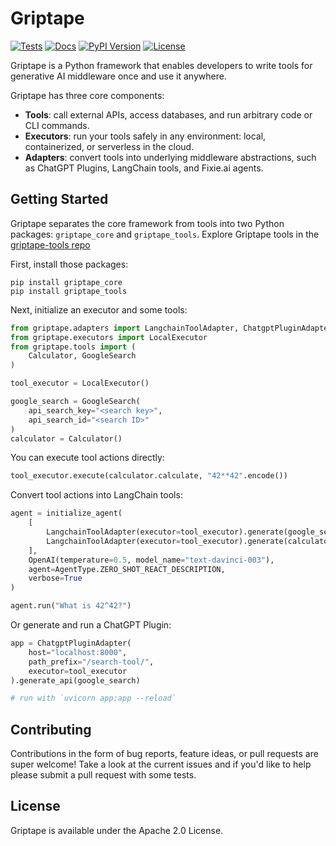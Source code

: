 # Griptape

[![Tests](https://github.com/griptape-ai/griptape-core/actions/workflows/tests.yml/badge.svg)](https://github.com/griptape-ai/griptape-core/actions/workflows/tests.yml)
[![Docs](https://readthedocs.org/projects/griptape/badge/)](https://griptape.readthedocs.io)
[![PyPI Version](https://img.shields.io/pypi/v/griptape-core.svg)](https://pypi.python.org/pypi/griptape-core)
[![License](https://img.shields.io/badge/License-Apache%202.0-blue.svg)](https://github.com/gitbucket/gitbucket/blob/master/LICENSE)

Griptape is a Python framework that enables developers to write tools for generative AI middleware once and use it anywhere.

Griptape has three core components:

- **Tools**: call external APIs, access databases, and run arbitrary code or CLI commands.
- **Executors**: run your tools safely in any environment: local, containerized, or serverless in the cloud.
- **Adapters**: convert tools into underlying middleware abstractions, such as ChatGPT Plugins, LangChain tools, and Fixie.ai agents.

## Getting Started

Griptape separates the core framework from tools into two Python packages: `griptape_core` and `griptape_tools`. Explore Griptape tools in the [griptape-tools repo](https://github.com/griptape-ai/griptape-tools)

First, install those packages:

```
pip install griptape_core
pip install griptape_tools
```

Next, initialize an executor and some tools:

```python
from griptape.adapters import LangchainToolAdapter, ChatgptPluginAdapter
from griptape.executors import LocalExecutor
from griptape.tools import (
    Calculator, GoogleSearch
)

tool_executor = LocalExecutor()

google_search = GoogleSearch(
    api_search_key="<search key>",
    api_search_id="<search ID>"
)
calculator = Calculator()
```

You can execute tool actions directly:

```python
tool_executor.execute(calculator.calculate, "42**42".encode())
```

Convert tool actions into LangChain tools:

```python
agent = initialize_agent(
    [
        LangchainToolAdapter(executor=tool_executor).generate(google_search.search),
        LangchainToolAdapter(executor=tool_executor).generate(calculator.calculate)
    ],
    OpenAI(temperature=0.5, model_name="text-davinci-003"),
    agent=AgentType.ZERO_SHOT_REACT_DESCRIPTION,
    verbose=True
)

agent.run("What is 42^42?")
```

Or generate and run a ChatGPT Plugin:

```python
app = ChatgptPluginAdapter(
    host="localhost:8000",
    path_prefix="/search-tool/",
    executor=tool_executor
).generate_api(google_search)

# run with `uvicorn app:app --reload`
```

## Contributing

Contributions in the form of bug reports, feature ideas, or pull requests are super welcome! Take a look at the current issues and if you'd like to help please submit a pull request with some tests.

## License

Griptape is available under the Apache 2.0 License.